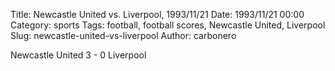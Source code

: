 Title: Newcastle United vs. Liverpool, 1993/11/21
Date: 1993/11/21 00:00
Category: sports
Tags: football, football scores, Newcastle United, Liverpool
Slug: newcastle-united-vs-liverpool
Author: carbonero


Newcastle United 3 - 0 Liverpool
